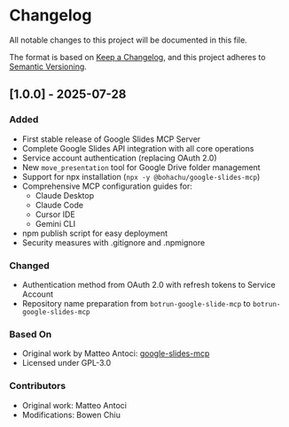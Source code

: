 # Changelog

All notable changes to this project will be documented in this file.

The format is based on [Keep a Changelog](https://keepachangelog.com/en/1.0.0/),
and this project adheres to [Semantic Versioning](https://semver.org/spec/v2.0.0.html).

## [1.0.0] - 2025-07-28

### Added
- First stable release of Google Slides MCP Server
- Complete Google Slides API integration with all core operations
- Service account authentication (replacing OAuth 2.0)
- New `move_presentation` tool for Google Drive folder management
- Support for npx installation (`npx -y @bohachu/google-slides-mcp`)
- Comprehensive MCP configuration guides for:
  - Claude Desktop
  - Claude Code
  - Cursor IDE
  - Gemini CLI
- npm publish script for easy deployment
- Security measures with .gitignore and .npmignore

### Changed
- Authentication method from OAuth 2.0 with refresh tokens to Service Account
- Repository name preparation from `botrun-google-slide-mcp` to `botrun-google-slides-mcp`

### Based On
- Original work by Matteo Antoci: [google-slides-mcp](https://github.com/matteoantoci/google-slides-mcp)
- Licensed under GPL-3.0

### Contributors
- Original work: Matteo Antoci
- Modifications: Bowen Chiu